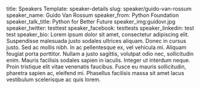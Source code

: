 title: Speakers
Template: speaker-details
slug: speaker/guido-van-rossum
speaker_name: Guido Van Rossum
speaker_from: Python Foundation
speaker_talk_title: Python for Better Future
speaker_img:guidovr.jpg
speaker_twitter: testtest
speaker_facebook: testtests
speaker_linkedin: test test
speaker_bio: Lorem ipsum dolor sit amet, consectetur adipiscing elit. Suspendisse malesuada justo sodales ultrices aliquam. Donec in cursus justo. Sed ac mollis nibh. In ac pellentesque ex, vel vehicula mi. Aliquam feugiat porta porttitor. Nullam a justo sagittis, volutpat odio nec, sollicitudin enim. Mauris facilisis sodales sapien in iaculis. Integer ut interdum neque. Proin tristique elit vitae venenatis faucibus. Fusce eu mauris sollicitudin, pharetra sapien ac, eleifend mi. Phasellus facilisis massa sit amet lacus vestibulum scelerisque ac quis lorem.
    